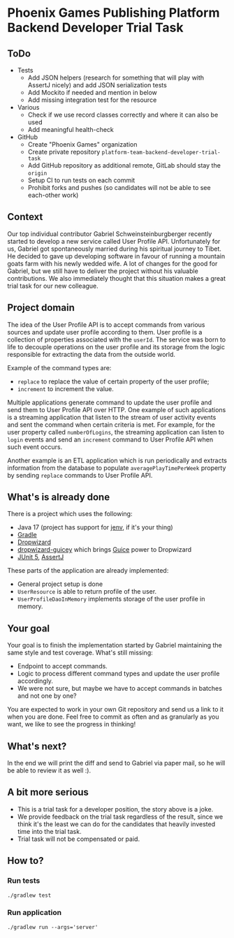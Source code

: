 # Phoenix Games Publishing Platform Backend Developer Trial Task

## ToDo

- Tests
    - Add JSON helpers (research for something that will play with AssertJ nicely) and add JSON serialization tests
    - Add Mockito if needed and mention in below
    - Add missing integration test for the resource
- Various
    - Check if we use record classes correctly and where it can also be used
    - Add meaningful health-check
- GitHub
    - Create "Phoenix Games" organization
    - Create private repository `platform-team-backend-developer-trial-task`
    - Add GitHub repository as additional remote, GitLab should stay the `origin`
    - Setup CI to run tests on each commit
    - Prohibit forks and pushes (so candidates will not be able to see each-other work)

## Context

Our top individual contributor Gabriel Schweinsteinburgberger recently started to develop a new service called User Profile API.
Unfortunately for us, Gabriel got spontaneously married during his spiritual journey to Tibet. He decided to gave up developing software in
favour of running a mountain goats farm with his newly wedded wife. A lot of changes for the good for Gabriel, but we still have to deliver
the project without his valuable contributions. We also immediately thought that this situation makes a great trial task for our new
colleague.

## Project domain

The idea of the User Profile API is to accept commands from various sources and update user profile according to them. User profile is a
collection of properties associated with the `userId`. The service was born to life to decouple operations on the user profile and its
storage from the logic responsible for extracting the data from the outside world.

Example of the command types are:

* `replace` to replace the value of certain property of the user profile;
* `increment` to increment the value.

Multiple applications generate command to update the user profile and send them to User Profile API over HTTP. One example of such
applications is a streaming application that listen to the stream of user activity events and sent the command when certain criteria is met.
For example, for the user property called `numberOfLogins`, the streaming application can listen to `login` events and send an `increment`
command to User Profile API when such event occurs.

Another example is an ETL application which is run periodically and extracts information from the database to
populate `averagePlayTimePerWeek` property by sending `replace` commands to User Profile API.

## What's is already done

There is a project which uses the following:

* Java 17 (project has support for [jenv](https://www.jenv.be), if it's your thing)
* [Gradle](https://gradle.org/)
* [Dropwizard](https://www.dropwizard.io/en/latest/)
* [dropwizard-guicey](https://github.com/xvik/dropwizard-guicey) which brings [Guice](https://github.com/google/guice) power to Dropwizard
* [JUnit 5](https://junit.org/junit5/), [AssertJ](https://assertj.github.io/doc/)

These parts of the application are already implemented:

* General project setup is done
* `UserResource` is able to return profile of the user.
* `UserProfileDaoInMemory` implements storage of the user profile in memory.

## Your goal

Your goal is to finish the implementation started by Gabriel maintaining the same style and test coverage. What's still missing:

* Endpoint to accept commands.
* Logic to process different command types and update the user profile accordingly.
* We were not sure, but maybe we have to accept commands in batches and not one by one?

You are expected to work in your own Git repository and send us a link to it when you are done. Feel free to commit as often and as
granularly as you want, we like to see the progress in thinking!

## What's next?

In the end we will print the diff and send to Gabriel via paper mail, so he will be able to review it as well :).

## A bit more serious

* This is a trial task for a developer position, the story above is a joke.
* We provide feedback on the trial task regardless of the result, since we think it's the least we can do for the candidates that heavily
  invested time into the trial task.
* Trial task will not be compensated or paid.

## How to?

### Run tests

```shell
./gradlew test
```

### Run application

```shell
./gradlew run --args='server'
```